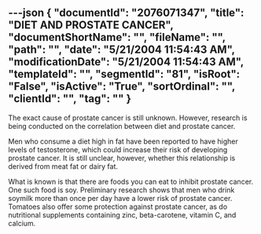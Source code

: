 ---json
{
  "documentId": "2076071347",
  "title": "DIET AND PROSTATE CANCER",
  "documentShortName": "",
  "fileName": "",
  "path": "",
  "date": "5/21/2004 11:54:43 AM",
  "modificationDate": "5/21/2004 11:54:43 AM",
  "templateId": "",
  "segmentId": "81",
  "isRoot": "False",
  "isActive": "True",
  "sortOrdinal": "",
  "clientId": "",
  "tag": ""
}
---

The exact cause of prostate cancer is still unknown. However, research is being conducted on the correlation between diet and prostate cancer. 

Men who consume a diet high in fat have been reported to have higher levels of testosterone, which could increase their risk of developing prostate cancer. It is still unclear, however, whether this relationship is derived from meat fat or dairy fat. 

What is known is that there are foods you can eat to inhibit prostate cancer. One such food is soy. Preliminary research shows that men who drink soymilk more than once per day have a lower risk of prostate cancer. Tomatoes also offer some protection against prostate cancer, as do nutritional supplements containing zinc, beta-carotene, vitamin C, and calcium.
